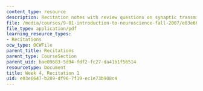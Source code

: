 ```yaml
---
content_type: resource
description: Recitation notes with review questions on synaptic transmission chemistry.
file: /media/courses/9-01-introduction-to-neuroscience-fall-2007/e03e6647b289df967f19ec1e73b908c4_wk04_sechand0924.pdf
file_type: application/pdf
learning_resource_types:
- Recitations
ocw_type: OCWFile
parent_title: Recitations
parent_type: CourseSection
parent_uid: bae09683-5d94-fdf2-fc27-da41b1f56514
resourcetype: Document
title: Week 4, Recitation 1
uid: e03e6647-b289-df96-7f19-ec1e73b908c4
---
```

